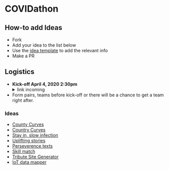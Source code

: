 # COVIDathon

## How-to add Ideas
- Fork
- Add your idea to the list below
- Use the [idea template](IdeaTemplate.md) to add the relevant info
- Make a PR
  
## Logistics

- **Kick-off April 4, 2020 2:30pm** <details> <summary>link incoming</summary> ... https://zoom.us/j/618209372 ... </details>
- Form pairs, teams before kick-off or there will be a chance to get a team right after.



### Ideas
- [County Curves](CountyCurves.md)
- [Country Curves](CountryCurves.md)
- [Stay in, slow infection](StayInLivesSaved.md)
- [Uplifting stories](UpStories.md)
- [Perseverence texts](UpQuotes.md)
- [Skill match](SkillsMatch.md)
- [Tribute Site Generator](Tribute.md)
- [IoT data mapper](CreepyThermo.md)
